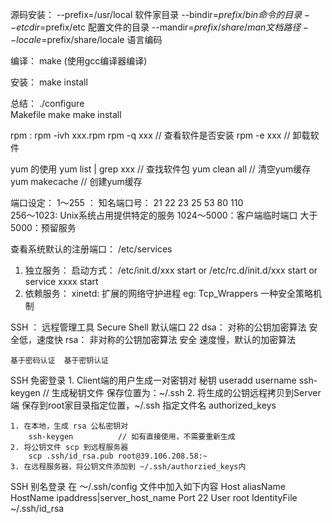 源码安装： 
--prefix=/usr/local 软件家目录
--bindir=$prefix/bin	命令的目录
--etcdir=$prefix/etc	配置文件的目录
--mandir=$prefix/share/man	文档路径
--locale=$prefix/share/locale	语言编码


编译：
	make (使用gcc编译器编译)

安装：
	make install  

总结： ./configure 
\
Makefile	make	make install 

rpm : rpm -ivh xxx.rpm 
	rpm -q xxx		// 查看软件是否安装
	rpm -e xxx		// 卸载软件

yum 的使用
yum list | grep xxx		// 查找软件包
yum clean all	// 清空yum缓存
yum makecache	// 创建yum缓存


端口设定：
1～255 ： 知名端口号： 21 22 23 25 53 80 110  
256～1023: Unix系统占用提供特定的服务
1024～5000：客户端临时端口
大于5000：预留服务

查看系统默认的注册端口： /etc/services 

1. 独立服务：
	启动方式： /etc/init.d/xxx start or /etc/rc.d/init.d/xxx start   or service xxxx start 
2. 依赖服务：
	xinetd:	扩展的网络守护进程
	eg: Tcp_Wrappers 一种安全策略机制


SSH ： 远程管理工具 Secure Shell 默认端口 22 
	dsa： 对称的公钥加密算法  安全低，速度快
	rsa： 非对称的公钥加密算法 安全 速度慢，默认的加密算法

	基于密码认证	基于密钥认证

SSH   免密登录
	1. Client端的用户生成一对密钥对 秘钥
	useradd username 
	ssh-keygen		// 生成秘钥文件 保存位置为：~/.ssh
	2. 将生成的公钥远程拷贝到Server端
	保存到root家目录指定位置，~/.ssh 指定文件名	authorized_keys 

	1. 在本地，生成 rsa 公私密钥对
		ssh-keygen			// 如有直接使用，不需要重新生成
	2. 将公钥文件 scp 到远程服务器
		scp .ssh/id_rsa.pub root@39.106.208.58:~
	3. 在远程服务器，将公钥文件添加到 ~/.ssh/authorzied_keys内

SSH 别名登录
	在 ～/.ssh/config 文件中加入如下内容
		Host aliasName
			HostName ipaddress|server_host_name
			Port	22
			User root
			IdentityFile	~/.ssh/id_rsa

